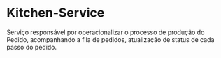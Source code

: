 # Kitchen-Service
Serviço responsável por operacionalizar o processo de produção do Pedido, acompanhando a fila de pedidos, atualização de status de cada passo do pedido.
